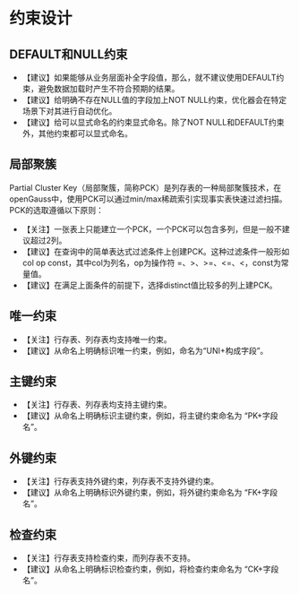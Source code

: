 # 约束设计<a name="ZH-CN_TOPIC_0000001102508296"></a>

## DEFAULT和NULL约束<a name="section555838816718"></a>

-   【建议】如果能够从业务层面补全字段值，那么，就不建议使用DEFAULT约束，避免数据加载时产生不符合预期的结果。
-   【建议】给明确不存在NULL值的字段加上NOT NULL约束，优化器会在特定场景下对其进行自动优化。
-   【建议】给可以显式命名的约束显式命名。除了NOT NULL和DEFAULT约束外，其他约束都可以显式命名。

## 局部聚簇<a name="section2578598416718"></a>

Partial Cluster Key（局部聚簇，简称PCK）是列存表的一种局部聚簇技术，在openGauss中，使用PCK可以通过min/max稀疏索引实现事实表快速过滤扫描。PCK的选取遵循以下原则：

-   【关注】一张表上只能建立一个PCK，一个PCK可以包含多列，但是一般不建议超过2列。
-   【建议】在查询中的简单表达式过滤条件上创建PCK。这种过滤条件一般形如col op const，其中col为列名，op为操作符 =、\>、\>=、<=、<，const为常量值。
-   【建议】在满足上面条件的前提下，选择distinct值比较多的列上建PCK。

## 唯一约束<a name="section958094516718"></a>

-   【关注】行存表、列存表均支持唯一约束。
-   【建议】从命名上明确标识唯一约束，例如，命名为“UNI+构成字段”。

## 主键约束<a name="section3696271616719"></a>

-   【关注】行存表、列存表均支持主键约束。
-   【建议】从命名上明确标识主键约束，例如，将主键约束命名为 “PK+字段名”。

## 外键约束<a name="section3696271616720"></a>

-   【关注】行存表支持外键约束，列存表不支持外键约束。
-   【建议】从命名上明确标识外键约束，例如，将外键约束命名为 “FK+字段名”。

## 检查约束<a name="section45602286161148"></a>

-   【关注】行存表支持检查约束，而列存表不支持。
-   【建议】从命名上明确标识检查约束，例如，将检查约束命名为 “CK+字段名”。

